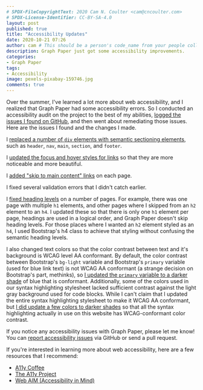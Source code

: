 ```yaml
---
# SPDX-FileCopyrightText: 2020 Cam N. Coulter <cam@cncoulter.com>
# SPDX-License-Identifier: CC-BY-SA-4.0
layout: post
published: true
title: "Accessibility Updates"
date: 2020-10-21 07:26
author: cam # This should be a person's code_name from your people collection
description: Graph Paper just got some accessibility improvements.
categories:
- Graph Paper
tags:
- Accessibility
image: pexels-pixabay-159746.jpg
comments: true
---
```


Over the summer, I've learned a lot more about web accessibility, and I realized that Graph Paper had some accessibility errors. So I conducted an accessibility audit on the project to the best of my abilities, [logged the issues I found on GitHub](https://github.com/cncoulter/Graph_Paper/issues?q=is%3Aissue+is%3Aclosed), and then went about remediating those issues. Here are the issues I found and the changes I made.

I [replaced a number of `div` elements with semantic sectioning elements](https://github.com/cncoulter/Graph_Paper/commit/ed1ec6a1339487501e6facffe785d2202b7484ad), such as `header`, `nav`, `main`, `section`, and `footer`.

I [updated the focus and hover styles for links](https://github.com/cncoulter/Graph_Paper/commit/03375858ca6a740b40478973180c26cd61ceaf70) so that they are more noticeable and more beautiful.

I [added "skip to main content" links](https://github.com/cncoulter/Graph_Paper/commit/7f4388e3d3b817f4bbeb5c261502a37af6f3bd59) on each page.

I fixed several validation errors that I didn't catch earlier.

I [fixed heading levels](https://github.com/cncoulter/Graph_Paper/commit/f5ebc4dff01c6c41f773acc27e89169fcd79ea3f) on a number of pages. For example, there was one page with multiple `h1` elements, and other pages where I skipped from an `h2` element to an `h4`. I updated these so that there is only one `h1` element per page, headings are used in a logical order, and Graph Paper doesn't skip heading levels. For those places where I wanted an `h2` element styled as an `h4`, I used Bootstrap's h4 class to achieve that styling without confusing the semantic heading levels.

I also changed text colors so that the color contrast between text and it's background is WCAG level AA conformant. By default, the color contrast between Bootstrap's `bg-light` variable and Bootstrap's `primary` variable (used for blue link text) is not WCAG AA conformant (a strange decision on Bootstrap's part, methinks), so [I updated the `primary` variable to a darker shade](https://github.com/cncoulter/Graph_Paper/commit/2a22a31cbc870db40cc57bf7dc97d411ca28a1d8) of blue that is conformant. Additionally, some of the colors used in our syntax highlighting stylesheet lacked sufficient contrast against the light gray background used for code blocks. While I can't claim that I updated the entire syntax highlighting stylesheet to make it WCAG AA conformant, but [I did update a few colors to darker shades](https://github.com/cncoulter/Graph_Paper/commit/99508217c5ab6266bf1dcca501d4eb2730255bb7) so that all the syntax highlighting actually in use on this website has WCAG-conformant color contrast.

If you notice any accessibility issues with Graph Paper, please let me know! You can <a href="https://github.com/cncoulter/Graph-Paper/issues">report accessibility issues</a> via GitHub or send a pull request.

If you're interested in learning more about web accessibility, here are a few resources that I recommend:

* [A11y Coffee](https://a11y.coffee/)
* [The A11y Project](https://www.a11yproject.com/)
* [Web AIM (Accessibility in Mind)](https://webaim.org/)
